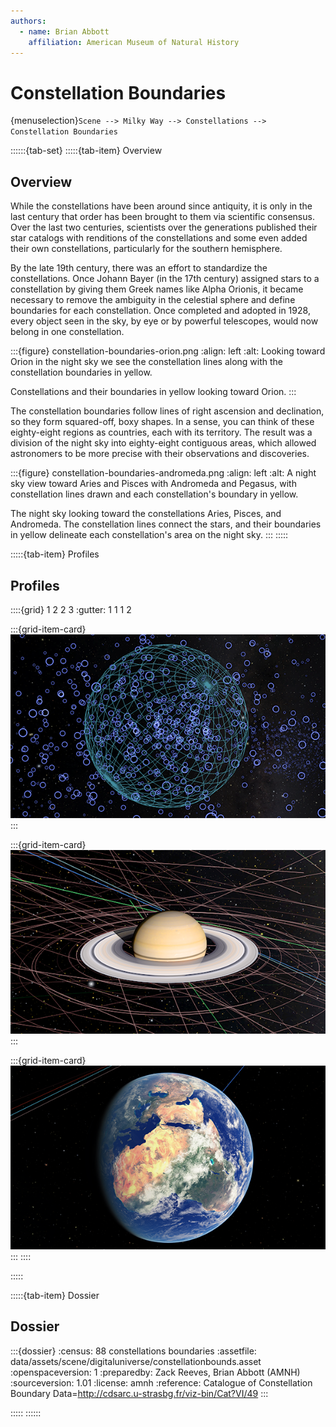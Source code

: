 ```yaml
---
authors:
  - name: Brian Abbott
    affiliation: American Museum of Natural History
---
```



# Constellation Boundaries

{menuselection}`Scene --> Milky Way --> Constellations --> Constellation Boundaries`


::::::{tab-set}
:::::{tab-item} Overview

## Overview

While the constellations have been around since antiquity, it is only in the last century that order has been brought to them via scientific consensus. Over the last two centuries, scientists over the generations published their star catalogs with renditions of the constellations and some even added their own constellations, particularly for the southern hemisphere.

By the late 19th century, there was an effort to standardize the constellations. Once Johann Bayer (in the 17th century) assigned stars to a constellation by giving them Greek names like Alpha Orionis, it became necessary to remove the ambiguity in the celestial sphere and define boundaries for each constellation. Once completed and adopted in 1928, every object seen in the sky, by eye or by powerful telescopes, would now belong in one constellation. 


:::{figure} constellation-boundaries-orion.png
:align: left
:alt: Looking toward Orion in the night sky we see the constellation lines along with the constellation boundaries in yellow.

Constellations and their boundaries in yellow looking toward Orion.
:::


The constellation boundaries follow lines of right ascension and declination, so they form squared-off, boxy shapes. In a sense, you can think of these eighty-eight regions as countries, each with its territory. The result was a division of the night sky into eighty-eight contiguous areas, which allowed astronomers to be more precise with their observations and discoveries. 


:::{figure} constellation-boundaries-andromeda.png
:align: left
:alt: A night sky view toward Aries and Pisces with Andromeda and Pegasus, with constellation lines drawn and each constellation's boundary in yellow.

The night sky looking toward the constellations Aries, Pisces, and Andromeda. The constellation lines connect the stars, and their boundaries in yellow delineate each constellation's area on the night sky.
:::
:::::


:::::{tab-item} Profiles

## Profiles

::::{grid} 1 2 2 3
:gutter: 1 1 1 2

:::{grid-item-card} [](/profiles/default/index)
[![default profile](/profiles/default/profile_default_icon.png)](/profiles/default/index)
:::


:::{grid-item-card} [](/profiles/default-full/index)
[![default-full profile](/profiles/default-full/profile_default_full_icon.png)](/profiles/default-full/index)
:::


:::{grid-item-card} [](/profiles/offline/index)
[![offline profile](/profiles/offline/profile_offline_icon.png)](/profiles/offline/index)
:::
::::

:::::


:::::{tab-item} Dossier

## Dossier

:::{dossier}
:census: 88 constellations boundaries
:assetfile: data/assets/scene/digitaluniverse/constellationbounds.asset
:openspaceversion: 1
:preparedby: Zack Reeves, Brian Abbott (AMNH)
:sourceversion: 1.01
:license: amnh
:reference: Catalogue of Constellation Boundary Data=http://cdsarc.u-strasbg.fr/viz-bin/Cat?VI/49
:::

:::::
::::::
